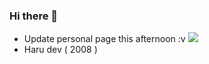 ### Hi there 👋
- Update personal page this afternoon :v
![](https://visitcount.itsvg.in/api?id=giaquy-Dev)
- Haru dev ( 2008 )
<!--
**giaquy-Dev/giaquy-Dev** is a ✨ _special_ ✨ repository because its `README.md` (this file) appears on your GitHub profile.

Here are some ideas to get you started:

- 🔭 I’m currently working on ...
- 🌱 I’m currently learning ...
- 👯 I’m looking to collaborate on ...
- 🤔 I’m looking for help with ...
- 💬 Ask me about ...
- 📫 How to reach me: ...
- 😄 Pronouns: ...
- ⚡ Fun fact: ...
-->
